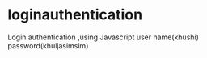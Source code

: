 # loginauthentication
Login authentication ,using Javascript user name(khushi) password(khuljasimsim)
